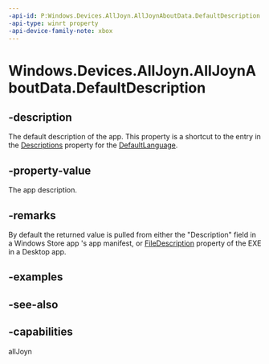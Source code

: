 ```yaml
---
-api-id: P:Windows.Devices.AllJoyn.AllJoynAboutData.DefaultDescription
-api-type: winrt property
-api-device-family-note: xbox
---
```


<!-- Property syntax
public string DefaultDescription { get;  set; }
-->

# Windows.Devices.AllJoyn.AllJoynAboutData.DefaultDescription

## -description
The default description of the app. This property is a shortcut to the entry in the [Descriptions](alljoynaboutdata_descriptions.md) property for the [DefaultLanguage](alljoynaboutdataview_defaultlanguage.md).

## -property-value
The app description.

## -remarks
By default the returned value is pulled from either the "Description" field in a Windows Store app 's app manifest, or [FileDescription](XREF:TODO:properties.props_System_FileDescription) property of the EXE in a Desktop app.

## -examples

## -see-also


## -capabilities
allJoyn
